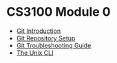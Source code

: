 # CS3100 Module 0

* [Git Introduction](Git_HOWTO.md)
* [Git Repository Setup](Git_Repository_Setup.md)
* [Git Troubleshooting Guide](Git_Troubleshooting.md)
* [The Unix CLI](Unix_CLI.md)
